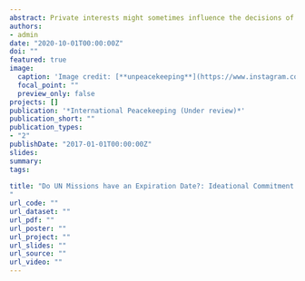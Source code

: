 ```yaml
---
abstract: Private interests might sometimes influence the decisions of troop-providers in contributing to UN peacekeeping missions. The pursuit of private benefits, however, affects how peacekeeping missions' mandates are fulfilled. Drawing on the conflict-of-interest theory, I argue that the functionality of UN peacekeeping operations is damaged when troop-providers are not ideationally committed to the UN. This article explores the effect of troop-providers' ideational commitment to the UN on the length of UN missions, conducting a duration analysis over all terminated and ongoing peacekeeping operations from April 1991 to December 2019. The results show that divergent interests within peacekeeping operations increase the time required to terminate UN missions. The article makes two major contributions. First, it evaluates *the length of missions* as an indicator of 'success' in peacekeeping operations; therefore, introduces it as a new dimension to assess peacekeeping effectiveness. Second, building a relationship between troop-providers' raison d'être and the length of missions, the article outlines important policy implications to the UN.    
authors:
- admin 
date: "2020-10-01T00:00:00Z" 
doi: ""
featured: true
image:
  caption: 'Image credit: [**unpeacekeeping**](https://www.instagram.com/unpeacekeeping/)'
  focal_point: ""
  preview_only: false
projects: []
publication: '*International Peacekeeping (Under review)*'
publication_short: ""
publication_types:  
- "2"
publishDate: "2017-01-01T00:00:00Z"
slides: 
summary: 
tags:
 
title: "Do UN Missions have an Expiration Date?: Ideational Commitment to the UN and the Length of Missions
"
url_code: "" 
url_dataset: "" 
url_pdf: ""
url_poster: ""
url_project: ""
url_slides: ""
url_source: ""
url_video: ""
---
```


 

